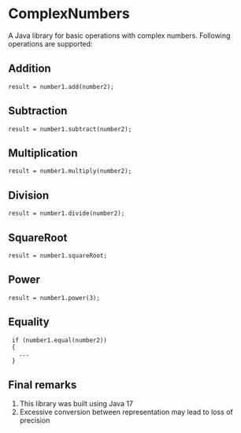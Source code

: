 # ComplexNumbers
A Java library for basic operations with complex numbers. Following operations are supported:

## Addition
```
result = number1.add(number2);
```

## Subtraction
```
result = number1.subtract(number2);
```

## Multiplication
```
result = number1.multiply(number2);
```

## Division
```
result = number1.divide(number2);
```

## SquareRoot
```
result = number1.squareRoot;
```

## Power
```
result = number1.power(3);
```

## Equality
```
 if (number1.equal(number2))
 {
   ...
 }
```

## Final remarks
 1. This library was built using Java 17
 2. Excessive conversion between representation may lead to loss of precision